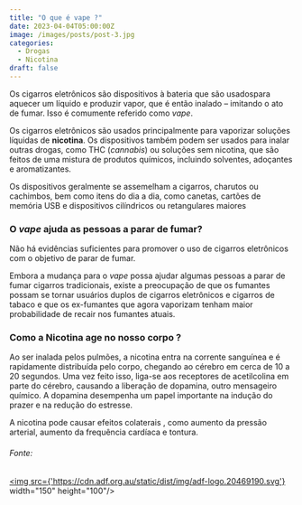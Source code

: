 ```yaml
---
title: "O que é vape ?"
date: 2023-04-04T05:00:00Z
image: /images/posts/post-3.jpg
categories:
  - Drogas
  - Nicotina
draft: false
---
```


Os cigarros eletrônicos são dispositivos à bateria que são usados ​​para aquecer um líquido e produzir vapor, que é então inalado – imitando o ato de fumar. Isso é comumente referido como _vape_.

Os cigarros eletrônicos são usados ​​principalmente para vaporizar soluções líquidas de **nicotina**. Os dispositivos também podem ser usados ​​para inalar outras drogas, como THC (_cannabis_) ou soluções sem nicotina, que são feitos de uma mistura de produtos químicos, incluindo solventes, adoçantes e aromatizantes.

Os dispositivos geralmente se assemelham a cigarros, charutos ou cachimbos, bem como itens do dia a dia, como canetas, cartões de memória USB e dispositivos cilíndricos ou retangulares maiores

### O _vape_ ajuda as pessoas a parar de fumar?

Não há evidências suficientes para promover o uso de cigarros eletrônicos com o objetivo de parar de fumar.

Embora a mudança para o _vape_ possa ajudar algumas pessoas a parar de fumar cigarros tradicionais, existe a preocupação de que os fumantes possam se tornar usuários duplos de cigarros eletrônicos e cigarros de tabaco e que os ex-fumantes que agora vaporizam tenham maior probabilidade de recair nos fumantes atuais.

### Como a Nicotina age no nosso corpo ?

Ao ser inalada pelos pulmões, a nicotina entra na corrente sanguínea e é rapidamente distribuída pelo corpo, chegando ao cérebro em cerca de 10 a 20 segundos. Uma vez feito isso, liga-se aos receptores de acetilcolina em parte do cérebro, causando a liberação de dopamina, outro mensageiro químico. A dopamina desempenha um papel importante na indução do prazer e na redução do estresse.

A nicotina pode causar efeitos colaterais , como aumento da pressão arterial, aumento da frequência cardíaca e tontura.

###### Fonte:

<a href="https://adf.org.au/drug-facts/vaping-e-cigarettes/" target="_blank" > <img src={'https://cdn.adf.org.au/static/dist/img/adf-logo.20469190.svg'} width="150" height="100"/></a>
